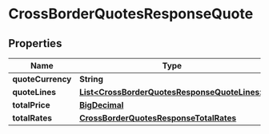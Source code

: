 

# CrossBorderQuotesResponseQuote

## Properties

Name | Type | Description | Notes
------------ | ------------- | ------------- | -------------
**quoteCurrency** | **String** |  |  [optional]
**quoteLines** | [**List&lt;CrossBorderQuotesResponseQuoteLines&gt;**](CrossBorderQuotesResponseQuoteLines.md) |  |  [optional]
**totalPrice** | [**BigDecimal**](BigDecimal.md) |  |  [optional]
**totalRates** | [**CrossBorderQuotesResponseTotalRates**](CrossBorderQuotesResponseTotalRates.md) |  |  [optional]



